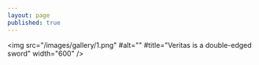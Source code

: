 ```yaml
---
layout: page
published: true
---
```


<img src="/images/gallery/1.png"
#alt=""
#title="Veritas is a double-edged sword"
width="600"
/>
